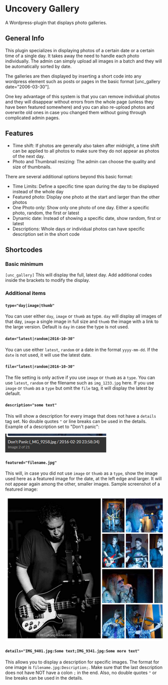# Uncovery Gallery
A Wordpress-plugin that displays photo galleries.

## General Info

This plugin specializes in displaying photos of a certain date or a certain time
of a single day. It takes away the need to handle each photo individually. The
admin can simply upload all images in a batch and they will be automatically
sorted by date.

The galleries are then displayed by inserting a short code into any wordpress element
such as posts or pages in the basic format [unc_gallery date="2006-03-30"].

One key advantage of this system is that you can remove individual photos and
they will disappear without errors from the whole page (unless they have been
featured somewhere) and you can also re-upload photos and overwrite old ones in
case you changed them without going through complicated admin pages.

## Features

* Time shift: If photos are generally also taken after midnight, a time shift
can be applied to all photos to make sure they do not appear as photos of the next day.
* Photo and Thumbnail resizing: The admin can choose the quality and size of thumbnails.

There are several additional options beyond this basic format:

* Time Limits: Define a specific time span during the day to be displayed instead of
the whole day
* Featured photo: Display one photo at the start and larger than the other photos
* One Photo only: Show only one photo of one day. Either a specific photo, random,
the first or latest
* Dynamic date: Instead of showing a specific date, show random, first or latest
* Descriptions: Whole days or individual photos can have specific description
set in the short code

## Shortcodes

### Basic minimum

`[unc_gallery]` This will display the full, latest day. Add additional codes
inside the brackets to modify the display.

### Additional items

#### `type="day|image|thumb"`

You can user either `day`, `image` or `thumb` as type.
`day` will display all images of that day, `image` a single image in full size
and `thumb` the image with a link to the large version. Default is `day` in case
the type is not used.

#### `date="latest|random|2016-10-30"`

You can use either `latest`, `random` or a date in the format `yyyy-mm-dd`. If
the `date` is not used, it will use the latest date.

#### `file="latest|random|2016-10-30"`

The file setting is only active if you use `image` or `thumb` as a `type`. You
can use `latest`, `random` or the filename such as `img_1233.jpg` here. If you
use `image` or `thumb` as a `type` but omit the `file` tag, it will display the
latest by default.

#### `description="some text"`

This will show a description for every image that does not have a `details` tag
set. No double quotes `"` or line breaks can be used in the details. Example of
a description set to "Don't panic":

![Sample screenshot of "Don't panic" description](/images/screenshot-6.png)

#### `featured="filename.jpg"`

This will, in case you did not use `image` or `thumb` as a `type`, show the image
used here as a featured image for the date, at the left edge and larger. It will
not appear again among the other, smaller images.
Sample screenshot of a featured image:

![Sample screenshot of a featured image](/images/screenshot-5.png)

#### `details="IMG_9401.jpg:Some text;IMG_9341.jpg:Some more text"`

This allows you to display a description for specific images. The format for one
image is `filename.jpg:Description;`. Make sure that the last description does
not have NOT have a colon `;` in the end. Also, no double quotes `"` or line breaks
can be used in the details.